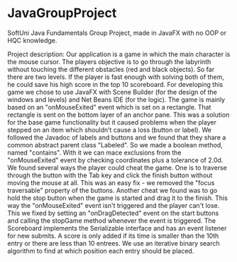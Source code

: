 # JavaGroupProject
SoftUni Java Fundamentals Group Project, made in JavaFX with no OOP or HQC knowledge.

Project description:
Our application is a game in which the main character is the mouse cursor. The players objective is to go through the labyrinth without touching the different obstacles (red and black objects). So far there are two levels. If the player is fast enough with solving both of them, he could save his high score in the top 10 scoreboard.
For developing this game we chose to use JavaFX with Scene Builder (for the design of the windows and levels) and Net Beans IDE (for the logic).
The game is mainly based on an "onMouseExited" event which is set on a rectangle. That rectangle is sent on the bottom layer of an anchor pane. This was a solution for the base game functionality but it caused problems when the player stepped on an item which shouldn’t cause a loss (button or label). We followed the Javadoc of labels and buttons and we found that they share a common abstract parent class "Labeled". So we made a boolean method, named "contains". With it we can mace exclusions from the "onMouseExited" event by checking coordinates plus a tolerance of 2.0d.
We found several ways the player could cheat the game. One is to traverse through the button with the Tab key and click the finish button without moving the mouse at all. This was an easy fix - we removed the "focus traversable" property of the buttons. Another cheat we found was to go hold the stop button when the game is started and drag it to the finish. This way the "onMouseExited" event isn't triggered and the player can't lose. This we fixed by setting an "onDragDetected" event on the start buttons and calling the stopGame method whenever the event is triggered.
The Scoreboard implements the Serializable interface and has an event listener for new submits. A score is only added if its time is smaller than the 10th entry or there are less than 10 entrees. We use an iterative binary search algorithm to find at which position each entry should be placed.
